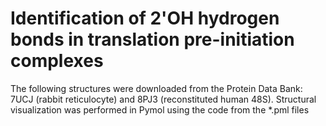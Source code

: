 # Identification of 2'OH hydrogen bonds in translation pre-initiation complexes 

The following structures were downloaded from the Protein Data Bank: 7UCJ (rabbit reticulocyte) and 8PJ3 (reconstituted human 48S). Structural visualization was performed in Pymol using the code from the *.pml files
